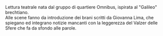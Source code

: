 Lettura teatrale nata dal gruppo di quartiere Omnibus, ispirata al "Galileo" brechtiano.  
Alle scene fanno da introduzione dei brani scritti da Giovanna Lima, che spiegano ed integrano notizie mancanti con la leggerezza del Valzer delle Sfere che fa da sfondo alle parole.